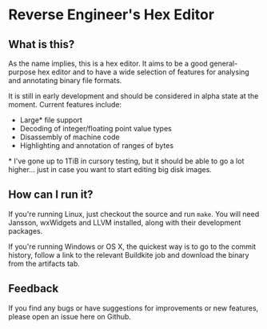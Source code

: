 # Reverse Engineer's Hex Editor

## What is this?

As the name implies, this is a hex editor. It aims to be a good general-purpose hex editor and to have a wide selection of features for analysing and annotating binary file formats.

It is still in early development and should be considered in alpha state at the moment. Current features include:

* Large* file support
* Decoding of integer/floating point value types
* Disassembly of machine code
* Highlighting and annotation of ranges of bytes

\* I've gone up to 1TiB in cursory testing, but it should be able to go a lot higher... just in case you want to start editing big disk images.

## How can I run it?

If you're running Linux, just checkout the source and run `make`. You will need Jansson, wxWidgets and LLVM installed, along with their development packages.

If you're running Windows or OS X, the quickest way is to go to the commit history, follow a link to the relevant Buildkite job and download the binary from the artifacts tab.

## Feedback

If you find any bugs or have suggestions for improvements or new features, please open an issue here on Github.
